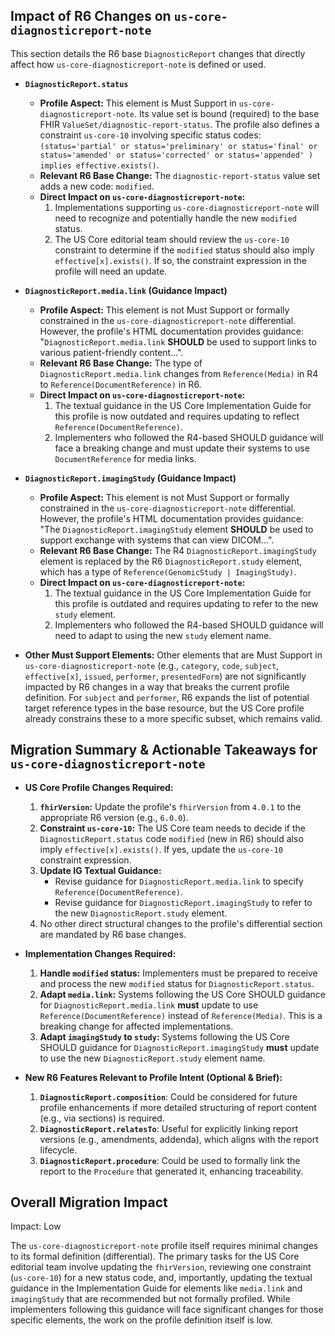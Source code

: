 ## Impact of R6 Changes on `us-core-diagnosticreport-note`

This section details the R6 base `DiagnosticReport` changes that directly affect how `us-core-diagnosticreport-note` is defined or used.

*   **`DiagnosticReport.status`**
    *   **Profile Aspect:** This element is Must Support in `us-core-diagnosticreport-note`. Its value set is bound (required) to the base FHIR `ValueSet/diagnostic-report-status`. The profile also defines a constraint `us-core-10` involving specific status codes: `(status='partial' or status='preliminary' or status='final' or status='amended' or status='corrected' or status='appended' ) implies effective.exists()`.
    *   **Relevant R6 Base Change:** The `diagnostic-report-status` value set adds a new code: `modified`.
    *   **Direct Impact on `us-core-diagnosticreport-note`:**
        1.  Implementations supporting `us-core-diagnosticreport-note` will need to recognize and potentially handle the new `modified` status.
        2.  The US Core editorial team should review the `us-core-10` constraint to determine if the `modified` status should also imply `effective[x].exists()`. If so, the constraint expression in the profile will need an update.

*   **`DiagnosticReport.media.link` (Guidance Impact)**
    *   **Profile Aspect:** This element is not Must Support or formally constrained in the `us-core-diagnosticreport-note` differential. However, the profile's HTML documentation provides guidance: "`DiagnosticReport.media.link` **SHOULD** be used to support links to various patient-friendly content...".
    *   **Relevant R6 Base Change:** The type of `DiagnosticReport.media.link` changes from `Reference(Media)` in R4 to `Reference(DocumentReference)` in R6.
    *   **Direct Impact on `us-core-diagnosticreport-note`:**
        1.  The textual guidance in the US Core Implementation Guide for this profile is now outdated and requires updating to reflect `Reference(DocumentReference)`.
        2.  Implementers who followed the R4-based SHOULD guidance will face a breaking change and must update their systems to use `DocumentReference` for media links.

*   **`DiagnosticReport.imagingStudy` (Guidance Impact)**
    *   **Profile Aspect:** This element is not Must Support or formally constrained in the `us-core-diagnosticreport-note` differential. However, the profile's HTML documentation provides guidance: "The `DiagnosticReport.imagingStudy` element **SHOULD** be used to support exchange with systems that can view DICOM...".
    *   **Relevant R6 Base Change:** The R4 `DiagnosticReport.imagingStudy` element is replaced by the R6 `DiagnosticReport.study` element, which has a type of `Reference(GenomicStudy | ImagingStudy)`.
    *   **Direct Impact on `us-core-diagnosticreport-note`:**
        1.  The textual guidance in the US Core Implementation Guide for this profile is outdated and requires updating to refer to the new `study` element.
        2.  Implementers who followed the R4-based SHOULD guidance will need to adapt to using the new `study` element name.

*   **Other Must Support Elements:** Other elements that are Must Support in `us-core-diagnosticreport-note` (e.g., `category`, `code`, `subject`, `effective[x]`, `issued`, `performer`, `presentedForm`) are not significantly impacted by R6 changes in a way that breaks the current profile definition. For `subject` and `performer`, R6 expands the list of potential target reference types in the base resource, but the US Core profile already constrains these to a more specific subset, which remains valid.

## Migration Summary & Actionable Takeaways for `us-core-diagnosticreport-note`

*   **US Core Profile Changes Required:**
    1.  **`fhirVersion`:** Update the profile's `fhirVersion` from `4.0.1` to the appropriate R6 version (e.g., `6.0.0`).
    2.  **Constraint `us-core-10`:** The US Core team needs to decide if the `DiagnosticReport.status` code `modified` (new in R6) should also imply `effective[x].exists()`. If yes, update the `us-core-10` constraint expression.
    3.  **Update IG Textual Guidance:**
        *   Revise guidance for `DiagnosticReport.media.link` to specify `Reference(DocumentReference)`.
        *   Revise guidance for `DiagnosticReport.imagingStudy` to refer to the new `DiagnosticReport.study` element.
    4.  No other direct structural changes to the profile's differential section are mandated by R6 base changes.

*   **Implementation Changes Required:**
    1.  **Handle `modified` status:** Implementers must be prepared to receive and process the new `modified` status for `DiagnosticReport.status`.
    2.  **Adapt `media.link`:** Systems following the US Core SHOULD guidance for `DiagnosticReport.media.link` **must** update to use `Reference(DocumentReference)` instead of `Reference(Media)`. This is a breaking change for affected implementations.
    3.  **Adapt `imagingStudy` to `study`:** Systems following the US Core SHOULD guidance for `DiagnosticReport.imagingStudy` **must** update to use the new `DiagnosticReport.study` element name.

*   **New R6 Features Relevant to Profile Intent (Optional & Brief):**
    1.  **`DiagnosticReport.composition`**: Could be considered for future profile enhancements if more detailed structuring of report content (e.g., via sections) is required.
    2.  **`DiagnosticReport.relatesTo`**: Useful for explicitly linking report versions (e.g., amendments, addenda), which aligns with the report lifecycle.
    3.  **`DiagnosticReport.procedure`**: Could be used to formally link the report to the `Procedure` that generated it, enhancing traceability.

## Overall Migration Impact
Impact: Low

The `us-core-diagnosticreport-note` profile itself requires minimal changes to its formal definition (differential). The primary tasks for the US Core editorial team involve updating the `fhirVersion`, reviewing one constraint (`us-core-10`) for a new status code, and, importantly, updating the textual guidance in the Implementation Guide for elements like `media.link` and `imagingStudy` that are recommended but not formally profiled. While implementers following this guidance will face significant changes for those specific elements, the work on the profile definition itself is low.